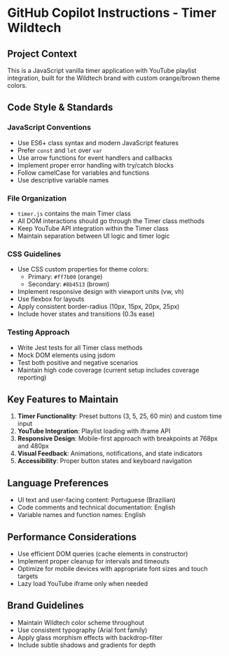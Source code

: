 # GitHub Copilot Instructions - Timer Wildtech

## Project Context
This is a JavaScript vanilla timer application with YouTube playlist integration, built for the Wildtech brand with custom orange/brown theme colors.

## Code Style & Standards

### JavaScript Conventions
- Use ES6+ class syntax and modern JavaScript features
- Prefer `const` and `let` over `var`
- Use arrow functions for event handlers and callbacks
- Implement proper error handling with try/catch blocks
- Follow camelCase for variables and functions
- Use descriptive variable names

### File Organization
- `timer.js` contains the main Timer class
- All DOM interactions should go through the Timer class methods
- Keep YouTube API integration within the Timer class
- Maintain separation between UI logic and timer logic

### CSS Guidelines
- Use CSS custom properties for theme colors:
  - Primary: `#ff7b00` (orange)
  - Secondary: `#8b4513` (brown)
- Implement responsive design with viewport units (vw, vh)
- Use flexbox for layouts
- Apply consistent border-radius (10px, 15px, 20px, 25px)
- Include hover states and transitions (0.3s ease)

### Testing Approach
- Write Jest tests for all Timer class methods
- Mock DOM elements using jsdom
- Test both positive and negative scenarios
- Maintain high code coverage (current setup includes coverage reporting)

## Key Features to Maintain
1. **Timer Functionality**: Preset buttons (3, 5, 25, 60 min) and custom time input
2. **YouTube Integration**: Playlist loading with iframe API
3. **Responsive Design**: Mobile-first approach with breakpoints at 768px and 480px
4. **Visual Feedback**: Animations, notifications, and state indicators
5. **Accessibility**: Proper button states and keyboard navigation

## Language Preferences
- UI text and user-facing content: Portuguese (Brazilian)
- Code comments and technical documentation: English
- Variable names and function names: English

## Performance Considerations
- Use efficient DOM queries (cache elements in constructor)
- Implement proper cleanup for intervals and timeouts
- Optimize for mobile devices with appropriate font sizes and touch targets
- Lazy load YouTube iframe only when needed

## Brand Guidelines
- Maintain Wildtech color scheme throughout
- Use consistent typography (Arial font family)
- Apply glass morphism effects with backdrop-filter
- Include subtle shadows and gradients for depth
